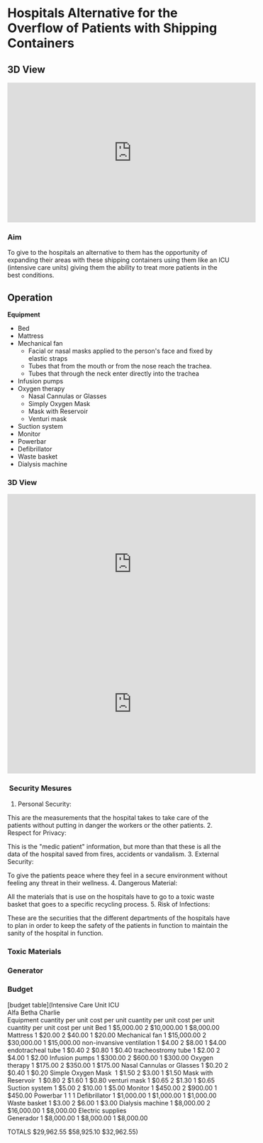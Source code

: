 # Hospitals Alternative for the Overflow of Patients with Shipping Containers

## 3D View

<iframe width="560" height="315" src="https://www.youtube.com/embed/f8dLtenMnN0?autoplay=1&controls=0&loop=1&modestbranding=1" frameborder="0" allow="accelerometer; autoplay; clipboard-write; encrypted-media; gyroscope; picture-in-picture" allowfullscreen></iframe>


### Aim  

To give to the hospitals an alternative to them has the opportunity of expanding their areas with these shipping containers using them like an ICU (intensive care units) giving them the ability to treat more patients in the best conditions.

## Operation

 **Equipment**
- Bed 
- Mattress 
- Mechanical fan 
  - Facial or nasal masks applied to the person's face and fixed by elastic straps
  - Tubes that from the mouth or from the nose reach the trachea. 
  - Tubes that through the neck enter directly into the trachea
- Infusion pumps 
- Oxygen therapy 
  - Nasal Cannulas or Glasses
  - Simply Oxygen Mask 
  - Mask with Reservoir 
  - Venturi mask 
- Suction system 
- Monitor 
- Powerbar 
- Defibrillator 
- Waste basket 
- Dialysis machine

### 3D View

<iframe width="560" height="315" src="https://www.youtube.com/embed/NZ_nO0IjsAg?autoplay=1&controls=0&loop=1&modestbranding=1" frameborder="0" allow="accelerometer; autoplay; clipboard-write; encrypted-media; gyroscope; picture-in-picture" allowfullscreen></iframe>

<iframe width="560" height="315" src="https://www.youtube.com/embed/8CP9VslhCo8?autoplay=1&controls=0&loop=1&modestbranding=1" frameborder="0" allow="accelerometer; autoplay; clipboard-write; encrypted-media; gyroscope; picture-in-picture" allowfullscreen></iframe>


###  Security Mesures

1. Personal Security:

This are the measurements that the hospital takes to take care of the patients without putting in danger the workers or the other patients.
2. Respect for Privacy:

This is the "medic patient" information, but more than that these is all the data of the hospital saved from fires, accidents or vandalism.
3. External Security:

To give the patients peace where they feel in a secure environment without feeling any threat in their wellness.
4. Dangerous Material:

All the materials that is use on the hospitals have to go to a toxic waste basket that goes to a specific recycling process.
5. Risk of Infections:

These are the securities that the different departments of the hospitals have to plan in order to keep the safety of the patients in function to maintain the sanity of the hospital in function.

### Toxic Materials


### Generator


### Budget
[budget table](Intensive Care Unit ICU 						
	Alfa 		Betha 		Charlie 	
Equipment 	cuantity per unit 	cost per unit 	cuantity per unit 	cost per unit 	cuantity per unit 	cost per unit
Bed	1	$5,000.00	2	$10,000.00	1	$8,000.00
Mattress	1	$20.00	2	$40.00	1	$20.00
Mechanical fan	1	$15,000.00	2	$30,000.00	1	$15,000.00
non-invansive ventilation 	1	$4.00	2	$8.00	1	$4.00
endotracheal tube 	1	$0.40	2	$0.80	1	$0.40
tracheostromy tube 	1	$2.00	2	$4.00	1	$2.00
Infusion pumps	1	$300.00	2	$600.00	1	$300.00
Oxygen therapy	1	$175.00	2	$350.00	1	$175.00
Nasal Cannulas or Glasses 	1	$0.20	2	$0.40	1	$0.20
Simple Oxygen Mask 	1	$1.50	2	$3.00	1	$1.50
Mask with Reservoir 	1	$0.80	2	$1.60	1	$0.80
venturi mask 	1	$0.65	2	$1.30	1	$0.65
Suction system	1	$5.00	2	$10.00	1	$5.00
Monitor	1	$450.00	2	$900.00	1	$450.00
Powerbar	1		1		1
Defibrillator	1	$1,000.00	1	$1,000.00	1	$1,000.00
Waste basket	1	$3.00	2	$6.00	1	$3.00
Dialysis machine	1	$8,000.00	2	$16,000.00	1	$8,000.00
Electric supplies						
Generador 	1	$8,000.00	1	$8,000.00	1	$8,000.00

TOTALS 		$29,962.55		$58,925.10		$32,962.55) 
